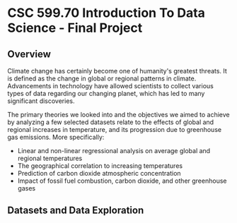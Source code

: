 # CSC 599.70 Introduction To Data Science - Final Project

## Overview

Climate change has certainly become one of humanity's greatest threats.  It is defined as the change in global or regional patterns in climate.  Advancements in technology have allowed scientists to collect various types of data regarding our changing planet, which has led to many significant discoveries.

The primary theories we looked into and the objectives we aimed to achieve by analyzing a few selected datasets relate to the effects of global and regional increases in temperature, and its progression due to greenhouse gas emissions.  More specifically:
* Linear and non-linear regressional analysis on average global and regional temperatures
* The geographical correlation to increasing temperatures
* Prediction of carbon dioxide atmospheric concentration
* Impact of fossil fuel combustion, carbon dioxide, and other greenhouse gases

## Datasets and Data Exploration
